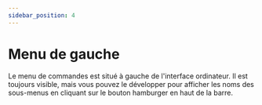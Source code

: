 ```yaml
---
sidebar_position: 4
---
```


# Menu de gauche

Le menu de commandes est situé à gauche de l'interface ordinateur. Il est toujours visible, mais vous pouvez le développer pour afficher les noms des sous-menus en cliquant sur le bouton hamburger en haut de la barre.

